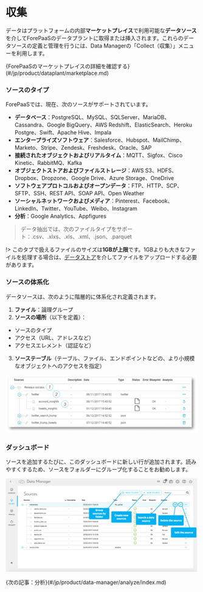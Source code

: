# 収集

データはプラットフォームの内部**マーケットプレイス**で利用可能な**データソース**を介してForePaaSのデータプラントに取得または挿入されます。これらのデータソースの定義と管理を行うには、Data Managerの「Collect（収集）」メニューを利用します。 

{ForePaaSのマーケットプレイスの詳細を確認する}(#/jp/product/dataplant/marketplace.md)

### ソースのタイプ

ForePaaSでは、現在、次のソースがサポートされています。

* **データベース**：PostgreSQL、MySQL、SQLServer、MariaDB、Cassandra、Google BigQuery、AWS Redshift、ElasticSearch、Heroku Postgre、Swift、Apache Hive、Impala
* **エンタープライズソフトウェア**：Salesforce、Hubspot、MailChimp、Marketo、Stripe、Zendesk、Freshdesk、Oracle、SAP
* **接続されたオブジェクトおよびリアルタイム**：MQTT、Sigfox、Cisco Kinetic、RabbitMQ、Kafka
* **オブジェクトストアおよびファイルストレージ**：AWS S3、HDFS、Dropbox、Dropzone、Google Drive、Azure Storage、OneDrive
* **ソフトウェアプロトコルおよびオープンデータ**：FTP、HTTP、SCP、SFTP、SSH、REST API、SOAP API、Open Weather
* **ソーシャルネットワークおよびメディア**：Pinterest、Facebook、LinkedIn、Twitter、YouTube、Weibo、Instagram
* **分析**：Google Analytics、Appfigures

> データ抽出では、次のファイルタイプをサポート：.csv、.xlxs、.xls、.xml、.json、.parquet

!> このタブで扱えるファイルのサイズは**1GBが上限**です。1GBよりも大きなファイルを処理する場合は、[データストア](/jp/product/data-manager/datastore/index.md)を介してファイルをアップロードする必要があります。


### ソースの体系化

データソースは、次のように階層的に体系化され定義されます。

1. **ファイル**：論理グループ
2. **ソースの場所**（以下を定義）：
  * ソースのタイプ
  * アクセス（URL、アドレスなど）
  * アクセスエレメント（認証など）
3. **ソーステーブル**（テーブル、ファイル、エンドポイントなどの、より小規模なオブジェクトへのアクセスを指定）

![dp-creating](picts/datamanager-collect-files.png)

### ダッシュボード

ソースを追加するたびに、このダッシュボードに新しい行が追加されます。読みやすくするため、ソースをフォルダーにグループ化することをお勧めします。 

![datamanager-menucollecter](picts/collect-basic-actions.png)

{次の記事：分析}(#/jp/product/data-manager/analyze/index.md)
